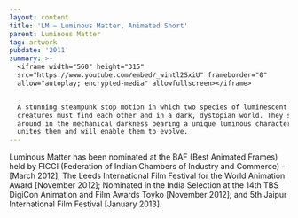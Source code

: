 ```yaml
---
layout: content
title: 'LM ~ Luminous Matter, Animated Short'
parent: Luminous Matter
tag: artwork
pubdate: '2011'
summary: >-
  <iframe width="560" height="315"
  src="https://www.youtube.com/embed/_wintl2SxiU" frameborder="0"
  allow="autoplay; encrypted-media" allowfullscreen></iframe>


  A stunning steampunk stop motion in which two species of luminescent insectoid
  creatures must find each other and in a dark, dystopian world. They scuttle
  around in the mechanical darkness bearing a unique luminous character that
  unites them and will enable them to evolve.
---
```

Luminous Matter has been nominated at the BAF (Best Animated Frames) held by FICCI (Federation of Indian Chambers of Industry and Commerce) - \[March 2012]; The Leeds International Film Festival for the World Animation Award \[November 2012]; Nominated in the India Selection at the 14th TBS DigiCon Animation and Film Awards Toyko \[November 2012]; and 5th Jaipur International Film Festival \[January 2013].

